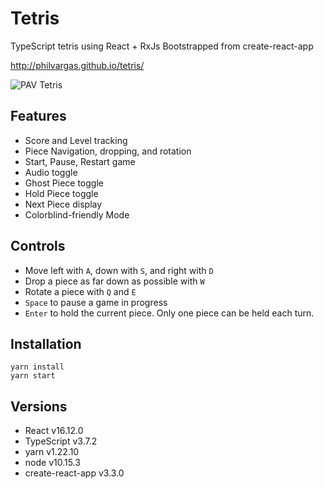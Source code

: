 # Tetris

TypeScript tetris using React + RxJs
Bootstrapped from create-react-app

http://philvargas.github.io/tetris/

![PAV Tetris](https://raw.githubusercontent.com/PhilVargas/tetris/master/public/assets/images/PAV-Tetris.png)

## Features

- Score and Level tracking
- Piece Navigation, dropping, and rotation
- Start, Pause, Restart game
- Audio toggle
- Ghost Piece toggle
- Hold Piece toggle
- Next Piece display
- Colorblind-friendly Mode

## Controls

- Move left with `A`, down with `S`, and right with `D`
- Drop a piece as far down as possible with `W`
- Rotate a piece with `Q` and `E`
- `Space` to pause a game in progress
- `Enter` to hold the current piece. Only one piece can be held each turn.

## Installation

```
yarn install
yarn start
```

## Versions

- React v16.12.0
- TypeScript v3.7.2
- yarn v1.22.10
- node v10.15.3
- create-react-app v3.3.0
